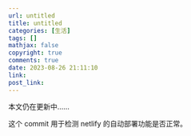 ```yaml
---
url: untitled
title: untitled
categories: [生活]
tags: []
mathjax: false
copyright: true
comments: true
date: 2023-08-26 21:11:10
link:
post_link:
---
```


本文仍在更新中……

<!--more-->

这个 commit 用于检测 netlify 的自动部署功能是否正常。
